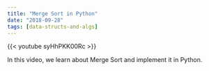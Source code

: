 ```yaml
---
title: "Merge Sort in Python"
date: "2018-09-28"
tags: [data-structs-and-algs]
---
```


{{< youtube syHhPKK00Rc >}}

In this video, we learn about Merge Sort and implement it in Python.